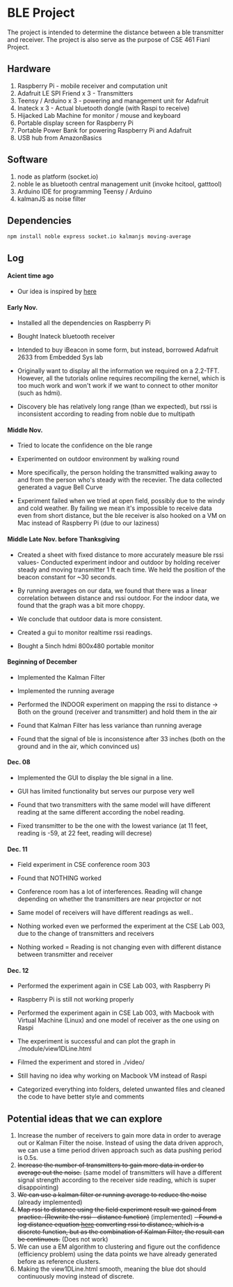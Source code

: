 # BLE Project
The project is intended to determine the distance between a ble transmitter and receiver. 
The project is also serve as the purpose of CSE 461 Fianl Project.

## Hardware
1. Raspberry Pi - mobile receiver and computation unit
2. Adafruit LE SPI Friend x 3 - Transmitters
3. Teensy / Arduino x 3 - powering and management unit for Adafruit
4. Inateck x 3 - Actual bluetooth dongle (with Raspi to receive)
5. Hijacked Lab Machine for monitor / mouse and keyboard
6. Portable display screen for Raspberry Pi
7. Portable Power Bank for powering Raspberry Pi and Adafruit
8. USB hub from AmazonBasics

## Software 
1. node as platform (socket.io)
2. noble le as bluetooth central management unit (invoke hcitool, gatttool)
3. Arduino IDE for programming Teensy / Arduino
4. kalmanJS as noise filter

## Dependencies
`npm install noble express socket.io kalmanjs moving-average`

## Log
#### Acient time ago
- Our idea is inspired by [here](https://medium.com/truth-labs/beacon-tracking-with-node-js-and-raspberry-pi-794afa880318#.ada0wu7pv)
#### Early Nov. 
- Installed all the dependencies on Raspberry Pi
- Bought Inateck bluetooth receiver
- Intended to buy iBeacon in some form, but instead, borrowed Adafruit 2633 from Embedded Sys lab
- Originally want to display all the information we required on a 2.2-TFT. However, all the tutorials online requires recompiling the kernel, which is too much work and won't work if we want to connect to other monitor (such as hdmi).

- Discovery ble has relatively long range (than we expected), but rssi is inconsistent according to reading from noble due to multipath

#### Middle Nov. 
- Tried to locate the confidence on the ble range
- Experimented on outdoor environment by walking round
- More specifically, the person holding the transmitted walking away to and from the person who's steady with the recevier. The data collected generated a vague Bell Curve

- Experiment failed when we tried at open field, possibly due to the windy and cold weather. By failing we mean it's impossible to receive data even from short distance, but the ble receiver is also hooked on a VM on Mac instead of Raspberry Pi (due to our laziness)

#### Middle Late Nov. before Thanksgiving
- Created a sheet with fixed distance to more accurately measure ble rssi values- Conducted experiment indoor and outdoor by holding receiver steady and moving transmitter 1 ft each time. We held the position of the beacon constant for ~30 seconds. 
- By running averages on our data, we found that there was a linear correlation between distance and rssi outdoor. For the indoor data, we found that the graph was a bit more choppy. 
- We conclude that outdoor data is more consistent.
- Created a gui to monitor realtime rssi readings. 

- Bought a 5inch hdmi 800x480 portable monitor

#### Beginning of December
- Implemented the Kalman Filter
- Implemented the running average
- Performed the INDOOR experiment on mapping the rssi to distance -> Both on the ground (receiver and transmitter) and hold them in the air

- Found that Kalman Filter has less variance than running average
- Found that the signal of ble is inconsistence after 33 inches (both on the ground and in the air, which convinced us)

#### Dec. 08
- Implemented the GUI to display the ble signal in a line. 

- GUI has limited functionality but serves our purpose very well
- Found that two transmitters with the same model will have different reading at the same different according the nobel reading. 
- Fixed transmitter to be the one with the lowest variance (at 11 feet, reading is -59, at 22 feet, reading will decrese)

#### Dec. 11
- Field experiment in CSE conference room 303
- Found that NOTHING worked
- Conference room has a lot of interferences. Reading will change depending on whether the transmitters are near projector or not

- Same model of receivers will have different readings as well..
- Nothing worked even we performed the experiment at the CSE Lab 003, due to the change of transmitters and receivers

- Nothing worked = Reading is not changing even with different distance between transmitter and receiver

#### Dec. 12
- Performed the experiment again in CSE Lab 003, with Raspberry Pi
- Raspberry Pi is still not working properly 

- Performed the experiment again in CSE Lab 003, with Macbook with Virtual Machine (Linux) and one model of receiver as the one using on Raspi
- The experiment is successful and can plot the graph in ./module/view1DLine.html
- Filmed the experiment and stored in ./video/

- Still having no idea why working on Macbook VM instead of Raspi
- Categorized everything into folders, deleted unwanted files and cleaned the code to have better style and comments

## Potential ideas that we can explore
1. Increase the number of receivers to gain more data in order to average out or Kalman Filter the noise. Instead of using the data driven approch, we can use a time period driven approach such as data pushing period is 0.5s. 
2. ~~Increase the number of transmitters to gain more data in order to average out the noise.~~ (same model of transmitters will have a different signal strength according to the receiver side reading, which is super disappointing)
3. ~~We can use a kalman filter or running average to reduce the noise~~ (already implemented)
4. ~~Map rssi to distance using the field experiment result we gained from practice. (Rewrite the rssi - distance function)~~ (implemented)
    ~~- Found a log distance equation [here](https://wouterbulten.nl/blog/tech/kalman-filters-explained-removing-noise-from-rssi-signals/) converting rssi to distance, which is a discrete function, but as the combination of Kalman Filter, the result can be continuous.~~ (Does not work)
5. We can use a EM algorithm to clustering and figure out the confidence (efficiency problem) using the data points we have already generated before as reference clusters.
6. Making the view1DLine.html smooth, meaning the blue dot should continuously moving instead of discrete.







